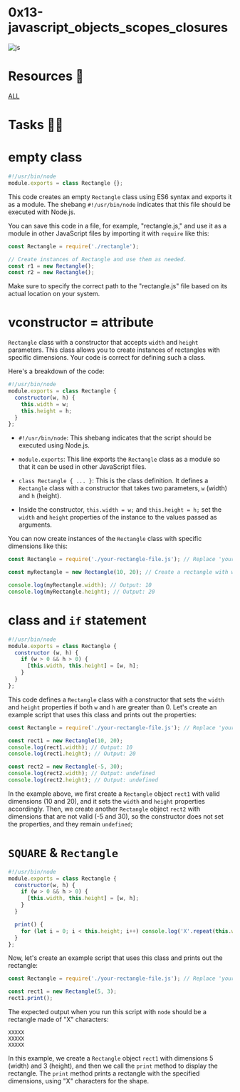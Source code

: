 # 0x13-javascript_objects_scopes_closures

![js](https://biztecno.net/wp-content/uploads/2020/08/Biz-InfoTecno-Development-Full.png)
# Resources 📑

[ALL](https://intranet.alxswe.com/projects/304)

# Tasks 🚀✨

# empty class

```javascript
#!/usr/bin/node
module.exports = class Rectangle {};
```

This code creates an empty `Rectangle` class using ES6 syntax and exports it as a module. The shebang `#!/usr/bin/node` indicates that this file should be executed with Node.js.

You can save this code in a file, for example, "rectangle.js," and use it as a module in other JavaScript files by importing it with `require` like this:

```javascript
const Rectangle = require('./rectangle');

// Create instances of Rectangle and use them as needed.
const r1 = new Rectangle();
const r2 = new Rectangle();
```

Make sure to specify the correct path to the "rectangle.js" file based on its actual location on your system.

# vconstructor = attribute

`Rectangle` class with a constructor that accepts `width` and `height` parameters. This class allows you to create instances of rectangles with specific dimensions. Your code is correct for defining such a class.

Here's a breakdown of the code:

```javascript
#!/usr/bin/node
module.exports = class Rectangle {
  constructor(w, h) {
    this.width = w;
    this.height = h;
  }
};
```

- `#!/usr/bin/node`: This shebang indicates that the script should be executed using Node.js.

- `module.exports`: This line exports the `Rectangle` class as a module so that it can be used in other JavaScript files.

- `class Rectangle { ... }`: This is the class definition. It defines a `Rectangle` class with a constructor that takes two parameters, `w` (width) and `h` (height).

- Inside the constructor, `this.width = w;` and `this.height = h;` set the `width` and `height` properties of the instance to the values passed as arguments.

You can now create instances of the `Rectangle` class with specific dimensions like this:

```javascript
const Rectangle = require('./your-rectangle-file.js'); // Replace 'your-rectangle-file.js' with the actual filename.

const myRectangle = new Rectangle(10, 20); // Create a rectangle with width 10 and height 20.

console.log(myRectangle.width); // Output: 10
console.log(myRectangle.height); // Output: 20
```
# class and ``if`` statement


```javascript
#!/usr/bin/node
module.exports = class Rectangle {
  constructor (w, h) {
    if (w > 0 && h > 0) {
      [this.width, this.height] = [w, h];
    }
  }
};
```

This code defines a `Rectangle` class with a constructor that sets the `width` and `height` properties if both `w` and `h` are greater than 0. Let's create an example script that uses this class and prints out the properties:

```javascript
const Rectangle = require('./your-rectangle-file.js'); // Replace 'your-rectangle-file.js' with the actual filename.

const rect1 = new Rectangle(10, 20);
console.log(rect1.width); // Output: 10
console.log(rect1.height); // Output: 20

const rect2 = new Rectangle(-5, 30);
console.log(rect2.width); // Output: undefined
console.log(rect2.height); // Output: undefined
```

In the example above, we first create a `Rectangle` object `rect1` with valid dimensions (10 and 20), and it sets the `width` and `height` properties accordingly. Then, we create another `Rectangle` object `rect2` with dimensions that are not valid (-5 and 30), so the constructor does not set the properties, and they remain `undefined`;


# ``SQUARE`` & ``Rectangle``


```javascript
#!/usr/bin/node
module.exports = class Rectangle {
  constructor(w, h) {
    if (w > 0 && h > 0) {
      [this.width, this.height] = [w, h];
    }
  }

  print() {
    for (let i = 0; i < this.height; i++) console.log('X'.repeat(this.width));
  }
};
```

Now, let's create an example script that uses this class and prints out the rectangle:

```javascript
const Rectangle = require('./your-rectangle-file.js'); // Replace 'your-rectangle-file.js' with the actual filename.

const rect1 = new Rectangle(5, 3);
rect1.print();
```

The expected output when you run this script with `node` should be a rectangle made of "X" characters:

```
XXXXX
XXXXX
XXXXX
```

In this example, we create a `Rectangle` object `rect1` with dimensions 5 (width) and 3 (height), and then we call the `print` method to display the rectangle. The `print` method prints a rectangle with the specified dimensions, using "X" characters for the shape.
